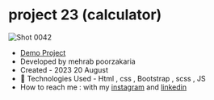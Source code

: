# project 23 (calculator)

![Shot 0042](https://github.com/mmehrab-pz/calculator/assets/99506317/4a29f857-8244-48e5-804e-cadef4ec8aaf)


- [Demo Project](https://mmehrab-pz.github.io/project-23/)
- Developed by mehrab poorzakaria
- Created - 2023 20 August
- 🤖 Technologies Used - Html , css , Bootstrap , scss , JS
- How to reach me : with my
[instagram](https://www.instagram.com/mehrab.poorzakaria_web/) and
[linkedin](https://www.linkedin.com/in/mehrab-poorzakaria-1b2492237/)
